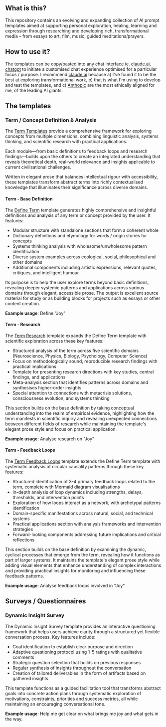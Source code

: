 ## What is this?

This repository contains an evolving and expanding collection of AI prompt templates aimed at supporting personal exploration, healing, learning and expression through researching and developing rich, transformational media – from essays to art, film, music, guided meditations/prayers. 

## How to use it?

The templates can be copy/pasted into any chat interface ie. [claude.ai](https://claude.ai), [chatgpt](https://chatgpt.com/) to initiate a customised chat experience optimised for a particular focus / purpose. I recommend [claude.ai](https://claude.ai) because a) I've found it to be the best at exploring transformational work, b) that is what I'm using to develop and test the templates, and c) [Anthopic](https://www.anthropic.com/)   are the most ethically aligned for me, of the leading AI giants.

## The templates

### Term / Concept Definition & Analysis

The [Term Templates](https://github.com/sheadawson/prompt-templates/tree/main/Term) provide a comprehensive framework for exploring concepts from multiple dimensions, combining linguistic analysis, systems thinking, and scientific research with practical applications. 

Each module—from basic definitions to feedback loops and research findings—builds upon the others to create an integrated understanding that reveals theoretical depth, real-world relevance and insights applicable to current civilisational challenges. 

Written in elegant prose that balances intellectual rigour with accessibility, these templates transform abstract terms into richly contextualised knowledge that illuminates their significance across diverse domains.

#### Term - Base Definition

The [Define Term](https://github.com/sheadawson/prompt-templates/blob/main/Term/Term_BaseDefinition.md) template generates highly comprehensive and insightful definitions and analysis of any term or concept provided by the user. It features:

- Modular structure with standalone sections that form a coherent whole
- Dictionary definitions and etymology for words / origin stories for concepts
- Systems thinking analysis with wholesome/unwholesome pattern identification
- Diverse system examples across ecological, social, philosophical and other domains
- Additional components including artistic expressions, relevant quotes, critiques, and intelligent humour

Its purpose is to help the user explore terms beyond basic definitions, revealing deeper systemic patterns and applications across various domains through elegant, accessible prose. The output is excellent source material for study or as building blocks for projects such as essays or other content creation.  

**Example usage**: Define "Joy"

#### Term - Research

The [Term Research](https://github.com/sheadawson/prompt-templates/blob/main/Term/Term_Research.md) template expands the Define Term template with scientific exploration across these key features:

- Structured analysis of the term across five scientific domains (Neuroscience, Physics, Biology, Psychology, Computer Science)
- Focus on methodologically sound, reproducible research findings with practical implications
- Template for presenting research directions with key studies, central findings, and applications
- Meta-analysis section that identifies patterns across domains and synthesises higher-order insights
- Special attention to connections with metacrisis solutions, consciousness evolution, and systems thinking

This section builds on the base definition by taking conceptual understanding into the realm of empirical evidence, highlighting how the term manifests in scientific inquiry and revealing unexpected connections between different fields of research while maintaining the template's elegant prose style and focus on practical application.

**Example usage**: Analyse research on "Joy"

#### Term - Feedback Loops

The [Term Feedback Loops](https://github.com/sheadawson/prompt-templates/blob/main/Term/Term_FeedbackLoops.md) template extends the Define Term template with systematic analysis of circular causality patterns through these key features:

- Structured identification of 3-4 primary feedback loops related to the term, complete with Mermaid diagram visualisations
- In-depth analysis of loop dynamics including strengths, delays, thresholds, and intervention points
- Exploration of how loops interact as a network, with archetypal patterns identification
- Domain-specific manifestations across natural, social, and technical systems
- Practical applications section with analysis frameworks and intervention strategies
- Forward-looking components addressing future implications and critical reflections

This section builds on the base definition by examining the dynamic, cyclical processes that emerge from the term, revealing how it functions as part of larger systems. It maintains the template's elegant prose style while adding visual elements that enhance understanding of complex interactions and providing practical insights for monitoring and influencing these feedback patterns.

**Example usage**: Analyse feedback loops involved in "Joy"

## Surveys / Questionnaires
### Dynamic Insight Survey

The Dynamic Insight Survey template provides an interactive questioning framework that helps users achieve clarity through a structured yet flexible conversation process. Key features include:

- Goal identification to establish clear purpose and direction
- Adaptive questioning protocol using 1-5 ratings with qualitative comments
- Strategic question selection that builds on previous responses
- Regular synthesis of insights throughout the conversation
- Creation of tailored deliverables in the form of artifacts based on gathered insights

This template functions as a guided facilitation tool that transforms abstract goals into concrete action plans through systematic exploration of motivations, constraints, priorities and success metrics, all while maintaining an encouraging conversational tone.

**Example usage**: Help me get clear on what brings me joy and what gets in the way.